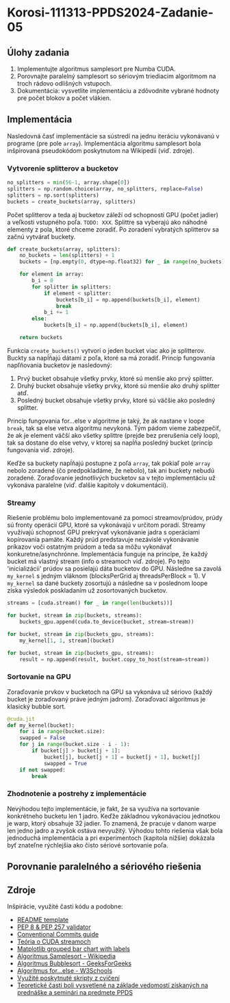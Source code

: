 # Korosi-111313-PPDS2024-Zadanie-05
## Úlohy zadania
1) Implementujte algoritmus samplesort pre Numba CUDA.
2) Porovnajte paralelný samplesort so sériovým triediacim algoritmom na troch rádovo odlišných vstupoch.
3) Dokumentácia: vysvetlite implementáciu a zdôvodnite vybrané hodnoty pre počet blokov a počet vlákien.

## Implementácia
Nasledovná časť implementácie sa sústredí na jednu iteráciu vykonávanú v programe (pre pole `array`). Implementácia algoritmu samplesort bola inšpirovaná pseudokódom poskytnutom na Wikipedii (viď. zdroje).
### Vytvorenie splitterov a bucketov
```python
no_splitters = min(56-1, array.shape[0])
splitters = np.random.choice(array, no_splitters, replace=False)
splitters = np.sort(splitters)
buckets = create_buckets(array, splitters)
```
Počet splitterov a teda aj bucketov záleží od  schopností GPU (počet jadier) a veľkosti vstupného poľa. `TODO: XXX`. Splittre sa vyberajú ako náhodné elementy z pola, ktoré chceme zoradiť. Po zoradení vybratých splitterov sa začnú vytvárať buckety.
```python
def create_buckets(array, splitters):
    no_buckets = len(splitters) + 1
    buckets = [np.empty(0, dtype=np.float32) for _ in range(no_buckets)]

    for element in array:
        b_i = 0
        for splitter in splitters:
            if element < splitter:
                buckets[b_i] = np.append(buckets[b_i], element)
                break
            b_i += 1
        else:
            buckets[b_i] = np.append(buckets[b_i], element)

    return buckets
```
Funkcia `create_buckets()` vytvorí o jeden bucket viac ako je splitterov. Buckty sa napĺňajú dátami z poľa, ktoré sa má zoradiť. Princíp fungovania napľňovania bucketov je nasledovný:
1) Prvý bucket obsahuje všetky prvky, ktoré sú menšie ako prvý splitter.
2) Druhý bucket obsahuje všetky prvky, ktoré sú menšie ako druhý splitter atď. 
3) Posledný bucket obsahuje všetky prvky, ktoré sú väčšie ako posledný splitter.

Princíp fungovania for...else v algoritme je taký, že ak nastane v loope `break`, tak sa else vetva algoritmu nevykoná. Tým pádom vieme zabezpečiť, že ak je element väčší ako všetky splittre (prejde bez prerušenia celý loop), tak sa dostane do else vetvy, v ktorej sa napĺňa posledný bucket (princíp fungovania viď. zdroje). 

Keďže sa buckety napĺňajú postupne z poľa `array`, tak pokiaľ pole `array` nebolo zoradené (čo predpokladáme, že nebolo), tak ani buckety nebudú zoradené. Zoraďovanie jednotlivých bucketov sa v tejto implementáciu už vykonáva paralelne (viď. ďalšie kapitoly v dokumentácii).
### Streamy
Riešenie problému bolo implementované za pomoci streamov/prúdov, prúdy sú fronty operácií GPU, ktoré sa vykonávajú v určitom poradí. Streamy využívajú schopnosť GPU prekrývať vykonávanie jadra s operáciami kopírovania pamäte. Každý prúd predstavuje nezávislé vykonávanie príkazov voči ostatným prúdom a teda sa môžu vykonávať konkuretne/asynchrónne. Implementácia funguje na princípe, že každý bucket má vlastný stream (info o streamoch viď. zdroje). Po tejto 'inicializácii' prúdov sa posielajú dáta bucketov do GPU. Následne sa zavolá `my_kernel` s jedným vláknom (blocksPerGrid aj threadsPerBlock = 1). V `my_kernel` sa dané buckety zosortujú a následne sa v poslednom loope získa výsledok poskladaním už zosortovaných bucketov.
```python
streams = [cuda.stream() for _ in range(len(buckets))]

for bucket, stream in zip(buckets, streams):
    buckets_gpu.append(cuda.to_device(bucket, stream=stream))

for bucket, stream in zip(buckets_gpu, streams):
    my_kernel[1, 1, stream](bucket)

for bucket, stream in zip(buckets_gpu, streams):
    result = np.append(result, bucket.copy_to_host(stream=stream))
```
### Sortovanie na GPU
Zoraďovanie prvkov v bucketoch na GPU sa vykonáva už sériovo (každý bucket je zoraďovaný práve jedným jadrom). Zoraďovací algoritmus je klasický bubble sort.
```python
@cuda.jit
def my_kernel(bucket):
    for i in range(bucket.size):
    swapped = False
    for j in range(bucket.size - i - 1):
        if bucket[j] > bucket[j + 1]:
            bucket[j], bucket[j + 1] = bucket[j + 1], bucket[j]
            swapped = True
    if not swapped:
        break
```
### Zhodnotenie a postrehy z implementácie
Nevýhodou tejto implementácie, je fakt, že sa využíva na sortovanie konkrétneho bucketu len 1 jadro. Keďže základnou vykonávaciou jednotkou je warp, ktorý obsahuje 32 jadier. To znamená, že pracuje v danom warpe len jedno jadro a zvyšok ostáva nevyužitý. Výhodou tohto riešenia však bola jednoduchá implementácia a pri experimentoch (kapitola nižšie) dokázala byť znateľne rýchlejšia ako čisto sériové sortovanie poľa.
## Porovnanie paralelného a sériového riešenia














## Zdroje
Inšpirácie, využité časti kódu a podobne:
* [README template](https://github.com/matiassingers/awesome-readme)
* [PEP 8 & PEP 257 validator](https://www.codewof.co.nz/style/python3/)
* [Conventional Commits guide](https://www.conventionalcommits.org/en/v1.0.0/)
* [Teória o CUDA streamoch](https://turing.une.edu.au/~cosc330/lectures/display_notes.php?lecture=22)
* [Matplotlib grouped bar chart with labels](https://matplotlib.org/stable/gallery/lines_bars_and_markers/barchart.html#sphx-glr-gallery-lines-bars-and-markers-barchart-py)
* [Algoritmus Samplesort - Wikipedia](https://en.wikipedia.org/wiki/Samplesort)
* [Algoritmus Bubblesort - GeeksForGeeks](https://www.geeksforgeeks.org/bubble-sort/)
* [Algoritmus for...else - W3Schools](https://www.w3schools.com/python/gloss_python_for_else.asp)
* [Využité poskytnuté skripty z cvičení](https://github.com/tj314/ppds-seminars/tree/ppds2024/seminar8)
* [Teoretické časti boli vysvetlené na základe vedomostí získaných na prednáške a seminári na predmete PPDS](https://uim.fei.stuba.sk/predmet/i-ppds/)

